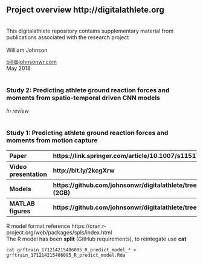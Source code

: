 <!---
  ---
  --- 1. Filename, Creation-Date
  ---      digitalathlete/README.md, 22may2018
  ---
  --- 2. Original-Author, Email-Address
  ---      Copyright (c) MMXVIII
  ---      William JOHNSON, bill@johnsonwr.com
  ---
  --- 3. Last-Updated-By, Email-Address
  ---      William JOHNSON, bill@johnsonwr.com
  ---
  --- 4. Notes
  ---      https://guides.github.com/features/mastering-markdown/
  ---      https://github.com/adam-p/markdown-here/wiki/Markdown-Cheatsheet
  ---
  --- 5. Modification-History
  ---      Build Author Date      Change
  ---      n/a   wrj    22may2018 alpha release 
  --->

<h2>Project overview http://digitalathlete.org</h2>
<br>
This digitalathlete repository contains supplementary material from publications associated with the research project<br>
<br>
William Johnson<br>

bill@johnsonwr.com<br>
May 2018<br>
<br>

<h3>Study 2: Predicting athlete ground reaction forces and moments from spatio-temporal driven
CNN models</h3>
<i>In review</i><br>
<br>

<h3>Study 1: Predicting athlete ground reaction forces and moments from motion capture</h3>
<table>
<tr><th align="left">Paper</th><th align="left">https://link.springer.com/article/10.1007/s11517-018-1802-7</th></tr>
<tr><th align="left">Video presentation</th><th align="left">http://bit.ly/2kcgXrw</th></tr>
<tr><th align="left">Models</th><th align="left">https://github.com/johnsonwr/digitalathlete/tree/master/study1/models (2GB)</th></tr>
<tr><th align="left">MATLAB figures</th><th align="left">https://github.com/johnsonwr/digitalathlete/tree/master/study1/figures</th></tr>
</table>
R model format reference https://cran.r-project.org/web/packages/spls/index.html<br>
The R model has been <b>split</b> (GitHub requirements), to reintegate use <b>cat</b><br>

```
cat grftrain_171214215406095_R_predict_model_* > grftrain_171214215406095_R_predict_model.Rda
```

